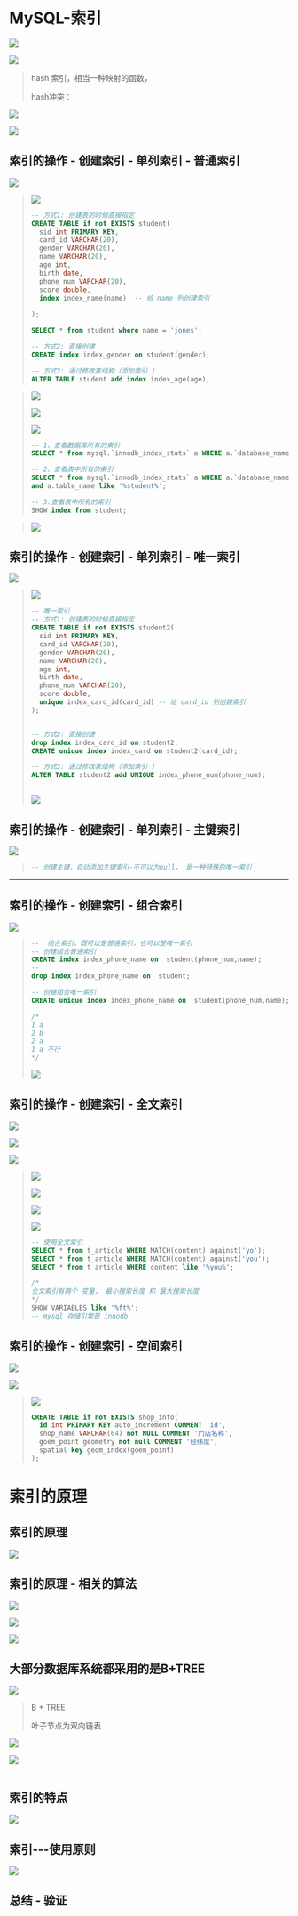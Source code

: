 # MySQL-索引

![](./imgs/1索引.png)

![](./imgs/1索引1.png)

> hash 索引，相当一种映射的函数，
>
> hash冲突：

![](./imgs/1索引-B+索引.png)

![](./imgs/1索引-分类.png)

##  索引的操作 - 创建索引 - 单列索引 - 普通索引

![](./imgs/1索引-单列索引-普通索引.png)

> ![](./imgs/1索引-操作普通索引.png)
>
> ```sql
> -- 方式1: 创建表的时候直接指定 
> CREATE TABLE if not EXISTS student(
> 	sid int PRIMARY KEY,
> 	card_id VARCHAR(20),
> 	gender VARCHAR(20),
> 	name VARCHAR(20),
> 	age int,
> 	birth date,
> 	phone_num VARCHAR(20),
> 	score double,
> 	index index_name(name)  -- 给 name 列创建索引
> 	
> );
> 
> SELECT * from student where name = 'jones';
> 
> -- 方式2: 直接创建 
> CREATE index index_gender on student(gender);
> 
> -- 方式3: 通过修改表结构（添加索引 ）
> ALTER TABLE student add index index_age(age);
> 
> 
> ```
>
> 

> ![](./imgs/1索引-普通索引-查看索引.png)
>
> ![](./imgs/1索引-普通索引-查看索引2.png)
>
> ![](./imgs/1索引-普通索引-查看索引3.png)
>
> ```sql
> -- 1、查看数据库所有的索引
> SELECT * from mysql.`innodb_index_stats` a WHERE a.`database_name` = 'mydb5';
> 
> -- 2、查看表中所有的索引 
> SELECT * from mysql.`innodb_index_stats` a WHERE a.`database_name` = 'mydb5'
> and a.table_name like '%student%';
> 
> -- 3.查看表中所有的索引 
> SHOW index from student;
> ```
>
> 

> ![](./imgs/1索引-普通索引-删除索引.png)



##  索引的操作 - 创建索引 - 单列索引 - 唯一索引

![](./imgs/1单列索引-唯一索引1.png)

> ![](./imgs/1单列索引-创建唯一索引.png)
>
> ```sql
> -- 唯一索引 
> -- 方式1: 创建表的时候直接指定 
> CREATE TABLE if not EXISTS student2(
> 	sid int PRIMARY KEY,
> 	card_id VARCHAR(20),
> 	gender VARCHAR(20),
> 	name VARCHAR(20),
> 	age int,
> 	birth date,
> 	phone_num VARCHAR(20),
> 	score double,
> 	unique index_card_id(card_id) -- 给 card_id 列创建索引
> );
> 
> 
> -- 方式2: 直接创建
> drop index index_card_id on student2;
> CREATE unique index index_card on student2(card_id);
> 
> -- 方式3: 通过修改表结构（添加索引 ）
> ALTER TABLE student2 add UNIQUE index_phone_num(phone_num);
> ```
>
> ```sql
> ```
>
> ![](./imgs/1单列索引-删除唯一索引.png)



##  索引的操作 - 创建索引 - 单列索引 - 主键索引

![](./imgs/1单列索引-主键索引.png)

> ```sql
> -- 创建主键，自动添加主键索引-不可以为null， 是一种特殊的唯一索引
> ```
>
> 

----



## 索引的操作 - 创建索引 - 组合索引

![](./imgs/1组合索引.png)

> ```sql
> --  组合索引，既可以是普通索引，也可以是唯一索引 
> -- 创建组合普通索引 
> CREATE index index_phone_name on  student(phone_num,name);
> -- 
> drop index index_phone_name on  student;
> 
> -- 创建组合唯一索引 
> CREATE unique index index_phone_name on  student(phone_num,name);
> 
> /*
> 1 a 
> 2 b 
> 2 a 
> 1 a 不行 
> */
> 
> ```
>
> ![](./imgs/1组合索引2.png)



## 索引的操作 - 创建索引 - 全文索引

![](./imgs/1全文索引.png)

![](./imgs/1全文索引2.png)

![](./imgs/1全文索引3.png)

> ![](./imgs/1全文索引-操作.png)
>
> ![](./imgs/1全文索引-操作2.png)
>
> ![](./imgs/1全文索引-操作3.png)
>
> ![](./imgs/1全文索引-操作4.png)
>
> ```sql
> -- 使用全文索引 
> SELECT * from t_article WHERE MATCH(content) against('yo');
> SELECT * from t_article WHERE MATCH(content) against('you');
> SELECT * from t_article WHERE content like '%you%';
> 
> /*
> 全文索引有两个 变量， 最小搜索长度 和 最大搜索长度 
> */
> SHOW VARIABLES like '%ft%';
> -- mysql 存储引擎是 innodb
> 
> ```
>
> 



## 索引的操作 - 创建索引 - 空间索引

![](./imgs/1空间索引.png)

![](./imgs/1空间索引2.png)

> ![](./imgs/1空间索引3.png)
>
> ```sql
> CREATE TABLE if not EXISTS shop_info(
> 	id int PRIMARY KEY auto_increment COMMENT 'id',
> 	shop_name VARCHAR(64) not NULL COMMENT '门店名称',
> 	goem_point geometry not null COMMENT '经纬度',
> 	spatial key geom_index(goem_point) 
> );
> 
> ```
>
> 



# 索引的原理

## 索引的原理

![](./imgs/1索引的原理.png)

##  索引的原理 - 相关的算法

![](./imgs/1索引的原理2.png) 

![](./imgs/1索引的原理3.png)



![](./imgs/1索引的原理4.png)

## 大部分数据库系统都采用的是B+TREE

![](./imgs/1索引的原理5.png)

> B + TREE 
>
> 叶子节点为双向链表

![](./imgs/1索引的原理6.png)

![](./imgs/1索引的原理7.png)

![]()

## 索引的特点

![](./imgs/2索引的特点.png)

## 索引---使用原则

![](./imgs/2索引的创建原则.png)





## 总结 - 验证













